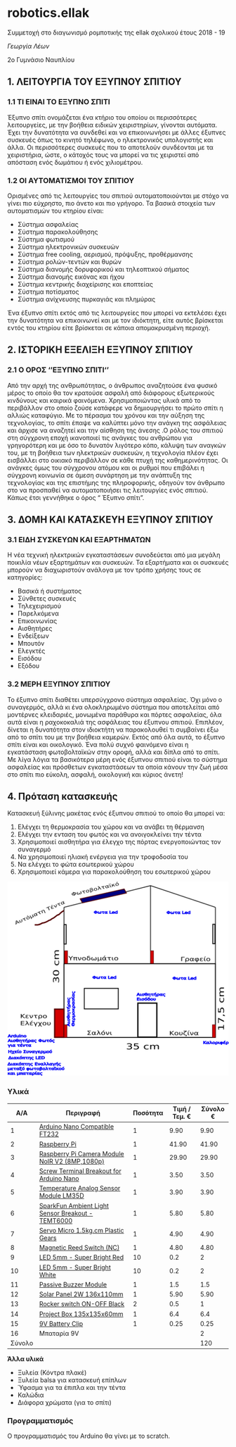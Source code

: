 # robotics.ellak
Συμμετοχή στο διαγωνισμό ρομποτικής της ellak σχολικού έτους 2018 - 19

*Γεωργία Λέων*

2ο Γυμνάσιο Ναυπλίου

## 1. ΛΕΙΤΟΥΡΓΙΑ ΤΟΥ ΕΞΥΠΝΟΥ ΣΠΙΤΙΟΥ

### 1.1	ΤΙ ΕΙΝΑΙ ΤΟ ΕΞΥΠΝΟ ΣΠΙΤΙ
Έξυπνο σπίτι ονομάζεται ένα κτήριο του οποίου οι περισσότερες λειτουργείες, με την βοήθεια ειδικών χειριστηρίων, γίνονται αυτόματα. Έχει την δυνατότητα να συνδεθεί και να επικοινωνήσει με άλλες έξυπνες συσκευές όπως το κινητό τηλέφωνο, ο ηλεκτρονικός υπολογιστής και άλλα. Οι περισσότερες συσκευές που το αποτελούν συνδέονται με τα χειριστήρια, ώστε, ο κάτοχός τους να μπορεί να τις χειριστεί από απόσταση ενός δωμάτιου ή ενός χιλιομέτρου.

### 1.2	ΟΙ ΑΥΤΟΜΑΤΙΣΜΟΙ  ΤΟΥ ΣΠΙΤΙΟΥ
Ορισμένες από τις λειτουργίες του σπιτιού αυτοματοποιούνται με στόχο να γίνει πιο εύχρηστο, πιο άνετο και πιο γρήγορο. Τα βασικά στοιχεία των αυτοματισμών του κτηρίου είναι:
- Σύστημα ασφαλείας
- Σύστημα παρακολούθησης
- Σύστημα φωτισμού
- Σύστημα ηλεκτρονικών συσκευών
- Σύστημα free cooling, αερισμού, πρόψυξης, προθέρμανσης
- Σύστημα ρολών-τεντών και θυρών
- Σύστημα διανομής δορυφορικού και τηλεοπτικού σήματος
- Σύστημα διανομής εικόνας και ήχου
- Σύστημα κεντρικής διαχείρισης και εποπτείας
- Σύστημα ποτίσματος
- Σύστημα ανίχνευσης πυρκαγιάς και πλημύρας

Ένα έξυπνο σπίτι εκτός από τις λειτουργείες που μπορεί να εκτελέσει έχει την δυνατότητα να επικοινωνεί και με τον ιδιόκτητη, είτε αυτός βρίσκεται εντός του κτηρίου είτε βρίσκεται σε κάποια απομακρυσμένη περιοχή.

## 2. ΙΣΤΟΡΙΚΗ ΕΞΕΛΙΞΗ ΕΞΥΠΝΟΥ ΣΠΙΤΙΟΥ

### 2.1 Ο ΟΡΟΣ ‘’ΕΞΥΠΝΟ ΣΠΙΤΙ‘’
Από την αρχή της ανθρωπότητας, ο άνθρωπος αναζητούσε ένα φυσικό μέρος το οποίο θα τον κρατούσε ασφαλή από διάφορους εξωτερικούς κινδύνους και καιρικά φαινόμενα. Χρησιμοποιώντας υλικά από το περιβάλλον στο οποίο ζούσε κατάφερε να δημιουργήσει το πρώτο σπίτι η αλλιώς καταφύγιο. Με το πέρασμα του χρόνου και την αύξηση της τεχνολογίας, το σπίτι έπαψε να καλύπτει μόνο την ανάγκη της ασφάλειας και άρχισε να αναζητεί και την αίσθηση της άνεσης .Ο ρόλος του σπιτιού στη σύγχρονη εποχή ικανοποιεί τις ανάγκες του ανθρώπου για γρηγορότερη και με όσο το δυνατόν λιγότερο κόπο, κάλυψη των αναγκών του, με τη βοήθεια των ηλεκτρικών συσκευών, η τεχνολογία πλέον έχει εισβάλλει στο οικιακό περιβάλλον σε κάθε πτυχή της καθημερινότητας. Οι ανάγκες όμως του σύγχρονου ατόμου και οι ρυθμοί που επιβάλει η σύγχρονη κοινωνία σε άμεση συνάρτηση με την ανάπτυξη της τεχνολογίας και της επιστήμης της πληροφορικής, οδηγούν τον άνθρωπο στο να προσπαθεί να αυτοματοποιήσει τις λειτουργίες ενός σπιτιού. Κάπως έτσι γεννήθηκε ο όρος “ Έξυπνο σπίτι”.


## 3. ΔΟΜΗ ΚΑΙ ΚΑΤΑΣΚΕΥΗ ΕΞΥΠΝΟΥ ΣΠΙΤΙΟΥ

### 3.1 ΕΙΔΗ ΣΥΣΚΕΥΩΝ ΚΑΙ ΕΞΑΡΤΗΜΑΤΩΝ
Η νέα τεχνική ηλεκτρικών εγκαταστάσεων συνοδεύεται από μια μεγάλη ποικιλία νέων εξαρτημάτων και συσκευών.
Τα εξαρτήματα και οι συσκευές μπορούν να διαχωριστούν ανάλογα με τον τρόπο χρήσης τους σε κατηγορίες:
- Βασικά ή συστήματος
- Σύνθετες συσκευές
- Τηλεχειρισμού
- Παρελκόμενα
- Επικοινωνίας
- Αισθητήρες
- Ενδείξεων
- Μπουτόν
- Ελεγκτές
- Εισόδου
- Εξόδου

### 3.2 ΜΕΡΗ ΕΞΥΠΝΟΥ ΣΠΙΤΙΟΥ
Το έξυπνο σπίτι διαθέτει υπερσύγχρονο σύστημα ασφαλείας. Όχι μόνο ο συναγερμός, αλλά κι ένα ολοκληρωμένο σύστημα που αποτελείται από μοντέρνες κλειδαριές, μονωμένα παράθυρα και πόρτες ασφαλείας, όλα αυτά είναι η ραχοκοκαλιά της ασφάλειας του έξυπνου σπιτιού. Επιπλέον, δίνεται η δυνατότητα στον ιδιοκτήτη να παρακολουθεί τι συμβαίνει έξω από το σπίτι του με την βοήθεια καμερών.
Εκτός από όλα αυτά, το έξυπνο σπίτι είναι και οικολογικό. Ένα πολύ συχνό φαινόμενο είναι η εγκατάσταση φωτοβολταϊκών στην οροφή, αλλά και δίπλα από το σπίτι.
Με λίγα λόγια τα βασικότερα μέρη ενός έξυπνου σπιτιού είναι το σύστημα ασφαλείας και πρόσθετων εγκαταστάσεων τα οποία κάνουν την ζωή μέσα στο σπίτι πιο εύκολη, ασφαλή, οικολογική και κύριος άνετη!

## 4. Πρόταση κατασκευής

Κατασκευή ξύλινης μακέτας ενός έξυπνου σπιτιού το οποίο θα μπορεί να:

1. Ελέγχει τη θερμοκρασία του χώρου και να ανάβει τη θέρμανση
2. Ελέγχει την ενταση του φωτός και να ανοιγοκλείνει την τέντα
3. Χρησιμοποιεί αισθητήρα για έλεγχο της πόρτας ενεργοποιώντας τον συναγερμό
4. Να χρησιμοποιεί ηλιακή ενέργεια για την τροφοδοσία του
5. Να ελέγχει το φώτα εσωτερικού χώρου
6. Χρησιμοποιεί κάμερα για παρακολούθηση του εσωτερικού χώρου

![Image](home.png)

### Υλικά

A/A   | Περιγραφή   | Ποσότητα  | Τιμή / Τεμ. € | Σύνολο €
------| ------------|-----------|---------------|----------
1     |[Arduino Nano Compatible FT232](https://grobotronics.com/nano-ft232-atmega328p-compatible-for-arduino-nano.html) | 1         | 9.90          |  9.90
2     |[Raspberry Pi](https://grobotronics.com/raspberry-pi-3-model-b-el.html) | 1         | 41.90          |  41.90
3     |[Raspberry Pi Camera Module NoIR V2 (8MP,1080p)](https://grobotronics.com/raspberry-pi-camera-module-noir-v2-8mp-1080p.html) | 1         | 29.90          |  29.90
4  |[Screw Terminal Breakout for Arduino Nano](https://grobotronics.com/nano-shield-for-arduino-nano.html)   | 1  | 3.50  |  3.50
5     | [Temperature Analog Sensor Module LM35D](https://grobotronics.com/temperature-analog-sensor-module-lm35d.html)   | 1  | 3.90   |   3.90
6     | [SparkFun Ambient Light Sensor Breakout - TEMT6000](https://grobotronics.com/sparkfun-ambient-light-sensor-breakout-temt6000.html)  | 1  | 5.80  |  5.80
7  |[Servo Micro 1.5kg.cm Plastic Gears](https://grobotronics.com/servo-micro-1.5kg.cm-plastic-gears-feetech-fs90.html)   | 1 | 4.90  | 4.90  
8  | [Magnetic Reed Switch (NC)](https://grobotronics.com/magnetic-reed-switch-nc.html)   | 1  | 4.80  |  4.80
9  | [LED 5mm - Super Bright Red](https://grobotronics.com/led-5mm-el.html)  | 10  | 0.2  |  2
10  | [LED 5mm - Super Bright White](https://grobotronics.com/whitecold-led-5mm.html)   | 10  | 0.2  |  2
11  | [Passive Buzzer Module](https://grobotronics.com/passive-buzzer-module.html)  |1  |  1.5 |  1.5
12  | [Solar Panel 2W 136x110mm](https://grobotronics.com/solar-panel-2w-136x110mm.html)  | 1  |  5.90 |  5.90
13 | [Rocker switch ON-OFF Black](https://grobotronics.com/rocker-switch-on-off.html)   | 2   | 0.5  |  1
14  | [Project Box 135x135x60mm](https://grobotronics.com/project-box-135x135x60mm-grey.html)   | 1   | 6.4  |  6.4
15  |[9V Battery Clip](https://grobotronics.com/9v-battery-clip.html)| 1  | 0.25  | 0.25     
16 | Μπαταρία 9V   |   |   | 2   
Σύνολο  |   |   |   |  120



**Άλλα υλικά**
- Ξυλεία (Κόντρα πλακέ)
- Ξυλεία balsa για κατασκευή επίπλων
- Ύφασμα για τα έπιπλα και την τέντα
- Καλώδια
- Διάφορα χρώματα (για το σπίτι)

### Προγραμματισμός

Ο προγραμματισμός του Arduino θα γίνει με το scratch.
